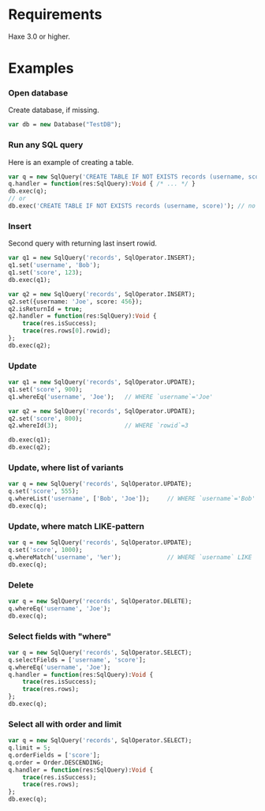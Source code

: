 # Requirements
Haxe 3.0 or higher.

# Examples

### Open database
Create database, if missing.
```haxe
var db = new Database("TestDB");
```

### Run any SQL query
Here is an example of creating a table.
```haxe
var q = new SqlQuery('CREATE TABLE IF NOT EXISTS records (username, score)');
q.handler = function(res:SqlQuery):Void { /* ... */ }
db.exec(q);
// or
db.exec('CREATE TABLE IF NOT EXISTS records (username, score)'); // no handler!
```

### Insert
Second query with returning last insert rowid.
```haxe
var q1 = new SqlQuery('records', SqlOperator.INSERT);
q1.set('username', 'Bob');
q1.set('score', 123);
db.exec(q1);

var q2 = new SqlQuery('records', SqlOperator.INSERT);
q2.set({username: 'Joe', score: 456});
q2.isReturnId = true;
q2.handler = function(res:SqlQuery):Void {
    trace(res.isSuccess);
    trace(res.rows[0].rowid);
};
db.exec(q2);
```

### Update
```haxe
var q1 = new SqlQuery('records', SqlOperator.UPDATE);
q1.set('score', 900);
q1.whereEq('username', 'Joe');   // WHERE `username`='Joe'

var q2 = new SqlQuery('records', SqlOperator.UPDATE);
q2.set('score', 800);
q2.whereId(3);                   // WHERE `rowid`=3

db.exec(q1);
db.exec(q2);

```

### Update, where list of variants
```haxe
var q = new SqlQuery('records', SqlOperator.UPDATE);
q.set('score', 555);
q.whereList('username', ['Bob', 'Joe']);     // WHERE `username`='Bob' OR `username`='Joe'
db.exec(q);
```

### Update, where match LIKE-pattern
```haxe
var q = new SqlQuery('records', SqlOperator.UPDATE);
q.set('score', 1000);
q.whereMatch('username', '%er');             // WHERE `username` LIKE '%er'
db.exec(q);
```

### Delete
```haxe
var q = new SqlQuery('records', SqlOperator.DELETE);
q.whereEq('username', 'Joe');
db.exec(q);
```

### Select fields with "where"
```haxe
var q = new SqlQuery('records', SqlOperator.SELECT);
q.selectFields = ['username', 'score'];
q.whereEq('username', 'Joe');
q.handler = function(res:SqlQuery):Void {
    trace(res.isSuccess);
    trace(res.rows);
};
db.exec(q);
```

### Select all with order and limit
```haxe
var q = new SqlQuery('records', SqlOperator.SELECT);
q.limit = 5;
q.orderFields = ['score'];
q.order = Order.DESCENDING;
q.handler = function(res:SqlQuery):Void {
    trace(res.isSuccess);
    trace(res.rows);
};
db.exec(q);
```
